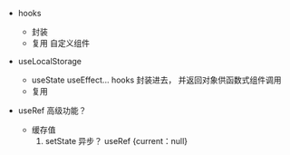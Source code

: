 - hooks
    - 封装
    - 复用 自定义组件

- useLocalStorage
    - useState useEffect... hooks 封装进去， 并返回对象供函数式组件调用
    - 复用

- useRef 高级功能？
    - 缓存值
        1. setState 异步？
            useRef {current：null}
    